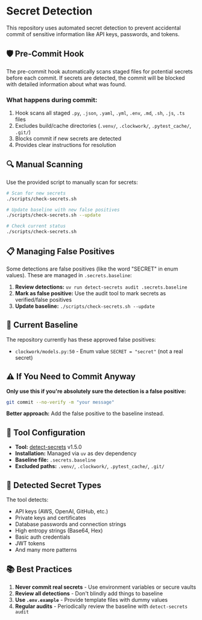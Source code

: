 # Secret Detection

This repository uses automated secret detection to prevent accidental commit of sensitive information like API keys, passwords, and tokens.

## 🛡️ Pre-Commit Hook

The pre-commit hook automatically scans staged files for potential secrets before each commit. If secrets are detected, the commit will be blocked with detailed information about what was found.

### What happens during commit:
1. Hook scans all staged `.py`, `.json`, `.yaml`, `.yml`, `.env`, `.md`, `.sh`, `.js`, `.ts` files
2. Excludes build/cache directories (`.venv/`, `.clockwork/`, `.pytest_cache/`, `.git/`)
3. Blocks commit if new secrets are detected
4. Provides clear instructions for resolution

## 🔍 Manual Scanning

Use the provided script to manually scan for secrets:

```bash
# Scan for new secrets
./scripts/check-secrets.sh

# Update baseline with new false positives
./scripts/check-secrets.sh --update

# Check current status
./scripts/check-secrets.sh
```

## 📋 Managing False Positives

Some detections are false positives (like the word "SECRET" in enum values). These are managed in `.secrets.baseline`:

1. **Review detections:** `uv run detect-secrets audit .secrets.baseline`
2. **Mark as false positive:** Use the audit tool to mark secrets as verified/false positives
3. **Update baseline:** `./scripts/check-secrets.sh --update`

## 🚨 Current Baseline

The repository currently has these approved false positives:
- `clockwork/models.py:50` - Enum value `SECRET = "secret"` (not a real secret)

## ⚠️ If You Need to Commit Anyway

**Only use this if you're absolutely sure the detection is a false positive:**

```bash
git commit --no-verify -m "your message"
```

**Better approach:** Add the false positive to the baseline instead.

## 🔧 Tool Configuration

- **Tool:** [detect-secrets](https://github.com/Yelp/detect-secrets) v1.5.0
- **Installation:** Managed via `uv` as dev dependency
- **Baseline file:** `.secrets.baseline`
- **Excluded paths:** `.venv/`, `.clockwork/`, `.pytest_cache/`, `.git/`

## 🎯 Detected Secret Types

The tool detects:
- API keys (AWS, OpenAI, GitHub, etc.)
- Private keys and certificates  
- Database passwords and connection strings
- High entropy strings (Base64, Hex)
- Basic auth credentials
- JWT tokens
- And many more patterns

## 📚 Best Practices

1. **Never commit real secrets** - Use environment variables or secure vaults
2. **Review all detections** - Don't blindly add things to baseline
3. **Use `.env.example`** - Provide template files with dummy values
4. **Regular audits** - Periodically review the baseline with `detect-secrets audit`